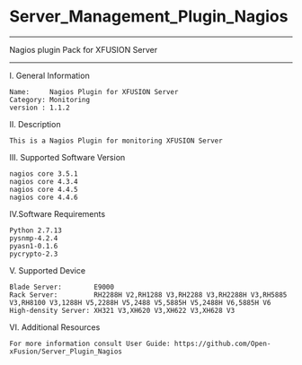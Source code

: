 # Server_Management_Plugin_Nagios

**********************************************************************************
Nagios plugin Pack for XFUSION Server
**********************************************************************************

I. General Information 

    Name:     Nagios Plugin for XFUSION Server    
    Category: Monitoring    
    version : 1.1.2
    
II. Description

    This is a Nagios Plugin for monitoring XFUSION Server 
    
III. Supported Software Version

    nagios core 3.5.1     
    nagios core 4.3.4 
    nagios core 4.4.5
	nagios core 4.4.6
    
IV.Software Requirements

    Python 2.7.13    
    pysnmp-4.2.4  
    pyasn1-0.1.6    
    pycrypto-2.3
    
V. Supported Device
    
    Blade Server:        E9000
    Rack Server:         RH2288H V2,RH1288 V3,RH2288 V3,RH2288H V3,RH5885 V3,RH8100 V3,1288H V5,2288H V5,2488 V5,5885H V5,2488H V6,5885H V6    
    High-density Server: XH321 V3,XH620 V3,XH622 V3,XH628 V3
    
VI. Additional Resources

    For more information consult User Guide: https://github.com/Open-xFusion/Server_Plugin_Nagios
